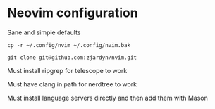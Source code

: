 # Neovim configuration 

Sane and simple defaults

`cp -r ~/.config/nvim ~/.config/nvim.bak`

`git clone git@github.com:zjardyn/nvim.git`

Must install ripgrep for telescope to work

Must have clang in path for nerdtree to work

Must install language servers directly and then add them with Mason
